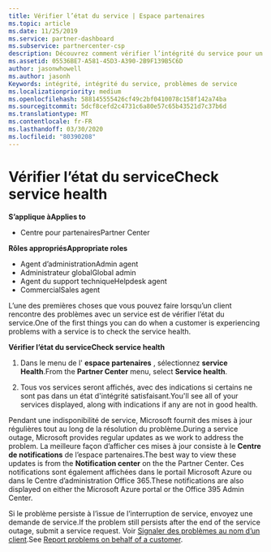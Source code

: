 ```yaml
---
title: Vérifier l’état du service | Espace partenaires
ms.topic: article
ms.date: 11/25/2019
ms.service: partner-dashboard
ms.subservice: partnercenter-csp
description: Découvrez comment vérifier l’intégrité du service pour un client lorsqu’il rencontre un problème avec un service.
ms.assetid: 05536BE7-A581-45D3-A390-2B9F139B5C6D
author: jasonwhowell
ms.author: jasonh
Keywords: intégrité, intégrité du service, problèmes de service
ms.localizationpriority: medium
ms.openlocfilehash: 588145555426cf49c2bf0410078c158f142a74ba
ms.sourcegitcommit: 5dcf8cefd2c4731c6a80e57c65b43521d7c37b6d
ms.translationtype: MT
ms.contentlocale: fr-FR
ms.lasthandoff: 03/30/2020
ms.locfileid: "80390208"
---
```

# <a name="check-service-health"></a><span data-ttu-id="8415b-104">Vérifier l’état du service</span><span class="sxs-lookup"><span data-stu-id="8415b-104">Check service health</span></span>

<span data-ttu-id="8415b-105">**S’applique à**</span><span class="sxs-lookup"><span data-stu-id="8415b-105">**Applies to**</span></span>

- <span data-ttu-id="8415b-106">Centre pour partenaires</span><span class="sxs-lookup"><span data-stu-id="8415b-106">Partner Center</span></span>

<span data-ttu-id="8415b-107">**Rôles appropriés**</span><span class="sxs-lookup"><span data-stu-id="8415b-107">**Appropriate roles**</span></span>

- <span data-ttu-id="8415b-108">Agent d’administration</span><span class="sxs-lookup"><span data-stu-id="8415b-108">Admin agent</span></span>
- <span data-ttu-id="8415b-109">Administrateur global</span><span class="sxs-lookup"><span data-stu-id="8415b-109">Global admin</span></span>
- <span data-ttu-id="8415b-110">Agent du support technique</span><span class="sxs-lookup"><span data-stu-id="8415b-110">Helpdesk agent</span></span>
- <span data-ttu-id="8415b-111">Commercial</span><span class="sxs-lookup"><span data-stu-id="8415b-111">Sales agent</span></span>

<span data-ttu-id="8415b-112">L’une des premières choses que vous pouvez faire lorsqu’un client rencontre des problèmes avec un service est de vérifier l’état du service.</span><span class="sxs-lookup"><span data-stu-id="8415b-112">One of the first things you can do when a customer is experiencing problems with a service is to check the service health.</span></span>

<span data-ttu-id="8415b-113">**Vérifier l’état du service**</span><span class="sxs-lookup"><span data-stu-id="8415b-113">**Check service health**</span></span>

1.  <span data-ttu-id="8415b-114">Dans le menu de l' **espace partenaires** , sélectionnez **service Health**.</span><span class="sxs-lookup"><span data-stu-id="8415b-114">From the **Partner Center** menu, select **Service health**.</span></span> 

2.  <span data-ttu-id="8415b-115">Tous vos services seront affichés, avec des indications si certains ne sont pas dans un état d'intégrité satisfaisant.</span><span class="sxs-lookup"><span data-stu-id="8415b-115">You'll see all of your services displayed, along with indications if any are not in good health.</span></span> 

<span data-ttu-id="8415b-116">Pendant une indisponibilité de service, Microsoft fournit des mises à jour régulières tout au long de la résolution du problème.</span><span class="sxs-lookup"><span data-stu-id="8415b-116">During a service outage, Microsoft provides regular updates as we work to address the problem.</span></span> <span data-ttu-id="8415b-117">La meilleure façon d’afficher ces mises à jour consiste à le **Centre de notifications** de l’espace partenaires.</span><span class="sxs-lookup"><span data-stu-id="8415b-117">The best way to view these updates is from the **Notification center** on the the Partner Center.</span></span> <span data-ttu-id="8415b-118">Ces notifications sont également affichées dans le portail Microsoft&nbsp;Azure ou dans le Centre d’administration Office&nbsp;365.</span><span class="sxs-lookup"><span data-stu-id="8415b-118">These notifications are also displayed on either the Microsoft Azure portal or the Office 395 Admin Center.</span></span>

<span data-ttu-id="8415b-119">Si le problème persiste à l’issue de l’interruption de service, envoyez une demande de service.</span><span class="sxs-lookup"><span data-stu-id="8415b-119">If the problem still persists after the end of the service outage, submit a service request.</span></span> <span data-ttu-id="8415b-120">Voir [Signaler des problèmes au nom d’un client](report-problems-on-behalf-of-a-customer.md).</span><span class="sxs-lookup"><span data-stu-id="8415b-120">See [Report problems on behalf of a customer](report-problems-on-behalf-of-a-customer.md).</span></span>

 

 



